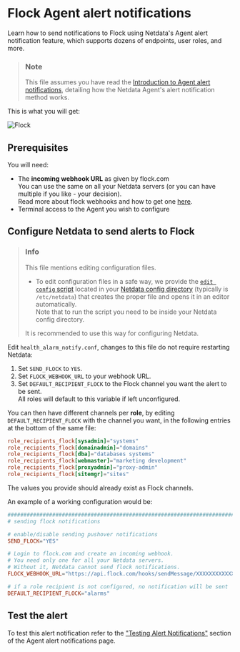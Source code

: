 # Flock Agent alert notifications

Learn how to send notifications to Flock using Netdata's Agent alert notification feature, which supports dozens of endpoints, user roles, and more.

> ### Note
>
> This file assumes you have read the [Introduction to Agent alert notifications](https://github.com/netdata/netdata/blob/master/health/notifications/README.md), detailing how the Netdata Agent's alert notification method works.

This is what you will get:

![Flock](https://i.imgur.com/ok9bRzw.png)

## Prerequisites

You will need:

- The **incoming webhook URL** as given by flock.com  
  You can use the same on all your Netdata servers (or you can have multiple if you like - your decision).  
    Read more about flock webhooks and how to get one [here](https://admin.flock.com/webhooks).
- Terminal access to the Agent you wish to configure

## Configure Netdata to send alerts to Flock

> ### Info
>
> This file mentions editing configuration files.  
>
> - To edit configuration files in a safe way, we provide the [`edit config` script](https://github.com/netdata/netdata/blob/master/docs/configure/nodes.md#use-edit-config-to-edit-configuration-files) located in your [Netdata config directory](https://github.com/netdata/netdata/blob/master/docs/configure/nodes.md#the-netdata-config-directory) (typically is `/etc/netdata`) that creates the proper file and opens it in an editor automatically.  
> Note that to run the script you need to be inside your Netdata config directory.
>
> It is recommended to use this way for configuring Netdata.

Edit `health_alarm_notify.conf`, changes to this file do not require restarting Netdata:

1. Set `SEND_FLOCK` to `YES`.
2. Set `FLOCK_WEBHOOK_URL` to your webhook URL.
3. Set `DEFAULT_RECIPIENT_FLOCK` to the Flock channel you want the alert to be sent.  
   All roles will default to this variable if left unconfigured.

You can then have different channels per **role**, by editing `DEFAULT_RECIPIENT_FLOCK` with the channel you want, in the following entries at the bottom of the same file:

```conf
role_recipients_flock[sysadmin]="systems"
role_recipients_flock[domainadmin]="domains"
role_recipients_flock[dba]="databases systems"
role_recipients_flock[webmaster]="marketing development"
role_recipients_flock[proxyadmin]="proxy-admin"
role_recipients_flock[sitemgr]="sites"
```

The values you provide should already exist as Flock channels.

An example of a working configuration would be:

```conf
###############################################################################
# sending flock notifications

# enable/disable sending pushover notifications
SEND_FLOCK="YES"

# Login to flock.com and create an incoming webhook.
# You need only one for all your Netdata servers.
# Without it, Netdata cannot send flock notifications.
FLOCK_WEBHOOK_URL="https://api.flock.com/hooks/sendMessage/XXXXXXXXXXXXXXXXXXXXXXXXXXXXXXX"

# if a role recipient is not configured, no notification will be sent
DEFAULT_RECIPIENT_FLOCK="alarms"
```

## Test the alert

To test this alert notification refer to the ["Testing Alert Notifications"](https://github.com/netdata/netdata/blob/master/health/notifications/README.md#testing-alert-notifications) section of the Agent alert notifications page.
